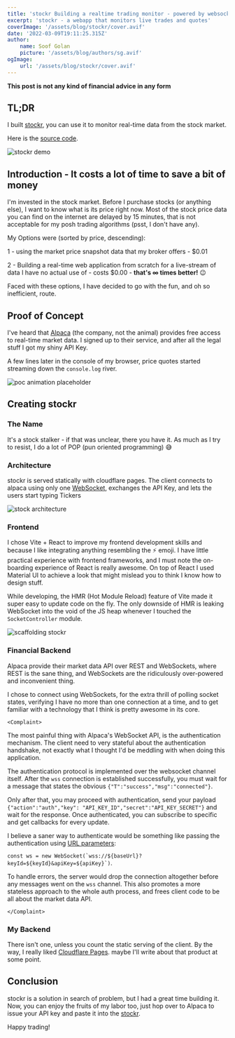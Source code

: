 ```yaml
---
title: 'stockr Building a realtime trading monitor - powered by websockets' 
excerpt: 'stockr - a webapp that monitors live trades and quotes' 
coverImage: '/assets/blog/stockr/cover.avif' 
date: '2022-03-09T19:11:25.315Z' 
author:
    name: Soof Golan 
    picture: '/assets/blog/authors/sg.avif' 
ogImage:
    url: '/assets/blog/stockr/cover.avif'
---
```


**This post is not any kind of financial advice in any form**

## TL;DR

I built [stockr][stockr], you can use it to monitor real-time data from the stock market.

Here is the [source code](https://github.com/soof-golan/stockr).

![stockr demo](/assets/blog/stockr/demo.gif)


## Introduction - It costs a lot of time to save a bit of money

I'm invested in the stock market. Before I purchase stocks (or anything else), 
I want to know what is its price right now. Most of the stock price data you can
find on the internet are delayed by 15 minutes, that is not acceptable for my
posh trading algorithms (psst, I don't have any).

My Options were (sorted by price, descending):

1 - using the market price snapshot data that my broker offers - $0.01

2 - Building a real-time web application from scratch for a live-stream of data I have no actual use of - costs $0.00 - **that's ∞ times better!** 😉

Faced with these options, I have decided to go with the fun, and oh so inefficient, route.

## Proof of Concept

I've heard that [Alpaca][alpaca] (the company, not the animal) provides free access to 
real-time market data. I signed up to their service, and after all the legal stuff
I got my shiny API Key.

A few lines later in the console of my browser, price quotes started streaming
down the `console.log` river.

![poc animation placeholder](/assets/blog/stockr/poc.gif)

## Creating stockr

### The Name

It's a stock stalker - if that was unclear, there you have it.
As much as I try to resist, I do a lot of POP (pun oriented programming) 😅

### Architecture

stockr is served statically with cloudflare pages. The client connects to alpaca
using only one [WebSocket](https://en.wikipedia.org/wiki/WebSocket), exchanges the API Key, and lets the users start typing Tickers

![stock architecture](/assets/blog/stockr/arch.png)

### Frontend

I chose Vite + React to improve my frontend development skills and because 
I like integrating anything resembling the ⚡ emoji. I have little 
practical experience with frontend frameworks, and I must note the on-boarding experience
of React is really awesome. On top of React I used Material UI to achieve a look 
that might mislead you to think I know how to design stuff.

While developing, the HMR (Hot Module Reload) feature of Vite made it super easy to 
update code on the fly. The only downside of HMR is leaking WebSocket into the void
of the JS heap whenever I touched the `SocketController` module.

![scaffolding stockr](/assets/blog/stockr/scaffold.gif)

### Financial Backend

Alpaca provide their market data API over REST and WebSockets, where REST is the
sane thing, and WebSockets are the ridiculously over-powered and inconvenient thing.

I chose to connect using WebSockets, for the extra thrill of 
polling socket states, verifying I have no more than one connection at a time,
and to get familiar with a technology that I think is pretty awesome in its core.

`<Complaint>`

The most painful thing with Alpaca's WebSocket API, is the authentication mechanism.
The client need to very stateful about the authentication handshake, not exactly what
I thought I'd be meddling with when doing this application.

The authentication protocol is implemented over the websocket channel itself. 
After the `wss` connection is established successfully, you must wait for a message
that states the obvious `{"T":"success","msg":"connected"}`. 

Only after that, you may proceed with authentication, send your payload
`{"action":"auth","key": "API_KEY_ID","secret":"API_KEY_SECRET"}` and wait for the
response. Once authenticated, you can subscribe to specific and get callbacks for every update.

I believe a saner way to authenticate would be something like passing the authentication using
[URL parameters](https://stackoverflow.com/questions/499591/are-https-urls-encrypted):

``const ws = new WebSocket(`wss://${baseUrl}?keyId=${keyId}&apiKey=${apiKey}`)``.

To handle errors, the server would drop the connection altogether before 
any messages went on the `wss` channel. This also promotes a more stateless 
approach to the whole auth process, and frees client code to be all about the market data API.

`</Complaint>`

### My Backend

There isn't one, unless you count the static serving of the client. 
By the way, I really liked [Cloudflare Pages][cloudflare]. maybe I'll write about that product at some point.  

## Conclusion

stockr is a solution in search of problem, but I had a great time building it. 
Now, you can enjoy the fruits of my labor too, just hop over to Alpaca to issue your API key 
and paste it into the [stockr][stockr].

Happy trading!

[stockr]: https://stockr.soofgolan.com/ "stockr"
[alpaca]: https://alpaca.markets/ "Alpaca Trading"
[cloudflare]: https://pages.cloudflare.com/ "Cloudflare Pages"